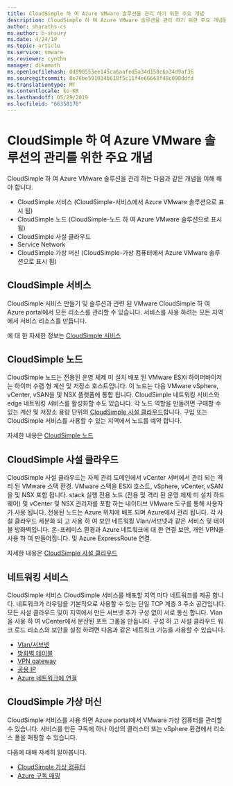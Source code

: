 ```yaml
---
title: CloudSimple 하 여 Azure VMware 솔루션을 관리 하기 위한 주요 개념
description: CloudSimple 하 여 Azure VMware 솔루션을 관리 하기 위한 주요 개념을 설명 합니다.
author: sharaths-cs
ms.author: b-shsury
ms.date: 4/24/19
ms.topic: article
ms.service: vmware
ms.reviewer: cynthn
manager: dikamath
ms.openlocfilehash: 0d890553ee145ca6aafed5a34d158c6a34d9af36
ms.sourcegitcommit: 8e76be591034b618f5c11f4e66668f48c090ddfd
ms.translationtype: MT
ms.contentlocale: ko-KR
ms.lasthandoff: 05/29/2019
ms.locfileid: "66358170"
---
```

# <a name="key-concepts-for-administration-of-azure-vmware-solution-by-cloudsimple"></a>CloudSimple 하 여 Azure VMware 솔루션의 관리를 위한 주요 개념

CloudSimple 하 여 Azure VMware 솔루션을 관리 하는 다음과 같은 개념을 이해 해야 합니다.

* CloudSimple 서비스 (CloudSimple-서비스에서 Azure VMware 솔루션으로 표시 됨)
* CloudSimple 노드 (CloudSimple-노드 하 여 Azure VMware 솔루션으로 표시 됨)
* CloudSimple 사설 클라우드
* Service Network
* CloudSimple 가상 머신 (CloudSimple-가상 컴퓨터에서 Azure VMware 솔루션으로 표시 됨)

## <a name="cloudsimple-service"></a>CloudSimple 서비스

CloudSimple 서비스 만들기 및 솔루션과 관련 된 VMware CloudSimple 하 여 Azure portal에서 모든 리소스를 관리할 수 있습니다. 서비스를 사용 하려는 모든 지역에서 서비스 리소스를 만듭니다. 

에 대 한 자세한 정보는 [CloudSimple 서비스](cloudsimple-service.md)

## <a name="cloudsimple-node"></a>CloudSimple 노드

CloudSimple 노드는 전용된 운영 체제 미 설치 배포 된 VMware ESXi 하이퍼바이저는 하이퍼 수렴 형 계산 및 저장소 호스트입니다. 이 노드는 다음 VMware vSphere, vCenter, vSAN을 및 NSX 플랫폼에 통합 됩니다. CloudSimple 네트워킹 서비스와 edge 네트워킹 서비스를 활성화할 수도 있습니다. 각 노드 역할을 만들려면 구매할 수 있는 계산 및 저장소 용량 단위의 [CloudSimple 사설 클라우드](cloudsimple-private-cloud.md)합니다. 구입 또는 CloudSimple 서비스를 사용할 수 있는 지역에서 노드를 예약 합니다.


자세한 내용은 [CloudSimple 노드](cloudsimple-node.md)

## <a name="cloudsimple-private-cloud"></a>CloudSimple 사설 클라우드

CloudSimple 사설 클라우드는 자체 관리 도메인에서 vCenter 서버에서 관리 되는 격리 된 VMware 스택 환경. VMware 스택을 ESXi 호스트, vSphere, vCenter, vSAN을 및 NSX 포함 됩니다.  stack 실행 전용 노드 (전용 및 격리 된 운영 체제 미 설치 하드웨어) 및 vCenter 및 NSX 관리자를 포함 하는 네이티브 VMware 도구를 통해 사용자가 사용 됩니다. 전용된 노드는 Azure 위치에 배포 되며 Azure에서 관리 됩니다. 각 사설 클라우드 세분화 되 고 사용 하 여 보안 네트워킹 Vlan/서브넷과 같은 서비스 및 테이블 방화벽입니다.  온-프레미스 환경과 Azure 네트워크에 대 한 연결 보안, 개인 VPN을 사용 하 여 만들어집니다. 및 Azure ExpressRoute 연결.

자세한 내용은 [CloudSimple 사설 클라우드](cloudsimple-private-cloud.md)

## <a name="service-networking"></a>네트워킹 서비스

CloudSimple 서비스 CloudSimple 서비스를 배포할 지역 마다 네트워크를 제공 합니다. 네트워크가 라우팅을 기본적으로 사용할 수 있는 단일 TCP 계층 3 주소 공간입니다. 모든 사설 클라우드 및이 지역에서 만든 서브넷 추가 구성 없이 서로 통신 합니다. Vlan을 사용 하 여 vCenter에서 분산된 포트 그룹을 만듭니다.  구성 하 고 사설 클라우드 워크 로드 리소스의 보안을 설정 하려면 다음과 같은 네트워크 기능을 사용할 수 있습니다.

* [Vlan/서브넷](cloudsimple-vlans-subnets.md)
* [방화벽 테이블](cloudsimple-firewall-tables.md)
* [VPN gateway](cloudsimple-vpn-gateways.md)
* [공용 IP](cloudsimple-public-ip-address.md)
* [Azure 네트워크에 연결](cloudsimple-azure-network-connection.md)

## <a name="cloudsimple-virtual-machine"></a>CloudSimple 가상 머신

CloudSimple 서비스를 사용 하면 Azure portal에서 VMware 가상 컴퓨터를 관리할 수 있습니다. 서비스를 만든 구독에 하나 이상의 클러스터 또는 vSphere 환경에서 리소스 풀을 매핑할 수 있습니다.

다음에 대해 자세히 알아봅니다.

* [CloudSimple 가상 컴퓨터](cloudsimple-virtual-machines.md)
* [Azure 구독 매핑](https://docs.azure.cloudsimple.com/azure-subscription-mapping/)

